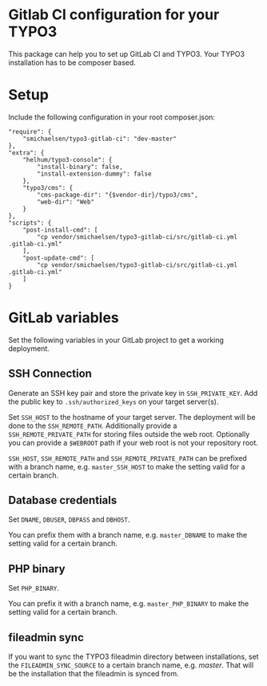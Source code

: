 # Gitlab CI configuration for your TYPO3 

This package can help you to set up GitLab CI and TYPO3. Your TYPO3 installation has to be composer based.

# Setup

Include the following configuration in your root composer.json:

    "require": {
    	"smichaelsen/typo3-gitlab-ci": "dev-master"
    },
    "extra": {
		"helhum/typo3-console": {
			"install-binary": false,
			"install-extension-dummy": false
		},
		"typo3/cms": {
			"cms-package-dir": "{$vendor-dir}/typo3/cms",
			"web-dir": "Web"
		}
	},
    "scripts": {
        "post-install-cmd": [
            "cp vendor/smichaelsen/typo3-gitlab-ci/src/gitlab-ci.yml .gitlab-ci.yml"
        ],
        "post-update-cmd": [
            "cp vendor/smichaelsen/typo3-gitlab-ci/src/gitlab-ci.yml .gitlab-ci.yml"
        ]
    }

# GitLab variables

Set the following variables in your GitLab project to get a working deployment.

## SSH Connection

Generate an SSH key pair and store the private key in `SSH_PRIVATE_KEY`. Add the public key to `.ssh/authorized_keys` on
your target server(s).

Set `SSH_HOST` to the hostname of your target server. The deployment will be done to the `SSH_REMOTE_PATH`. Additionally
provide a `SSH_REMOTE_PRIVATE_PATH` for storing files outside the web root. Optionally you can provide a `$WEBROOT` path
if your web root is not your repository root.

`SSH_HOST`, `SSH_REMOTE_PATH` and `SSH_REMOTE_PRIVATE_PATH` can be prefixed with a branch name, e.g. `master_SSH_HOST`
to make the setting valid for a certain branch.

## Database credentials

Set `DNAME`, `DBUSER`, `DBPASS` and `DBHOST`.

You can prefix them with a branch name, e.g. `master_DBNAME` to make the setting valid for a certain branch.

## PHP binary

Set `PHP_BINARY`.

You can prefix it with a branch name, e.g. `master_PHP_BINARY` to make the setting valid for a certain branch.

## fileadmin sync

If you want to sync the TYPO3 fileadmin directory between installations, set the `FILEADMIN_SYNC_SOURCE` to a certain
branch name, e.g. *master*. That will be the installation that the fileadmin is synced from.

